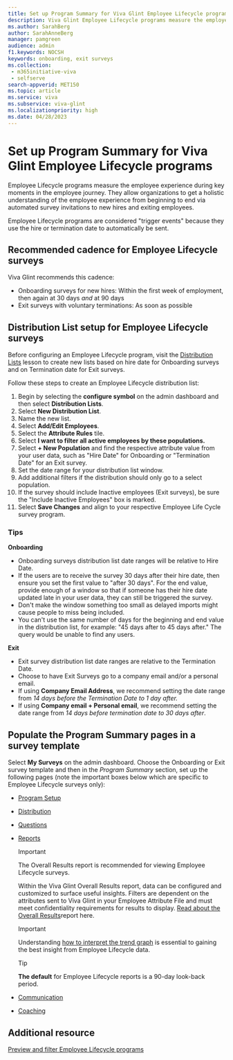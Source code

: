 ```yaml
---
title: Set up Program Summary for Viva Glint Employee Lifecycle programs
description: Viva Glint Employee Lifecycle programs measure the employee experience during key moments in the employment journey.
ms.author: SarahBerg
author: SarahAnneBerg
manager: pamgreen
audience: admin
f1.keywords: NOCSH
keywords: onboarding, exit surveys
ms.collection: 
 - m365initiative-viva
 - selfserve
search-appverid: MET150
ms.topic: article
ms.service: viva
ms.subservice: viva-glint
ms.localizationpriority: high
ms.date: 04/28/2023
---
```


# Set up Program Summary for Viva Glint Employee Lifecycle programs

Employee Lifecycle programs measure the employee experience during key moments in the employee journey. They allow organizations to get a holistic understanding of the employee experience from beginning to end via automated survey invitations to new hires and exiting employees.

Employee Lifecycle programs are considered "trigger events" because they use the hire or termination date to automatically be sent.

## Recommended cadence for Employee Lifecycle surveys

Viva Glint recommends this cadence:

- Onboarding surveys for new hires: Within the first week of employment, then again at 30 days _and_ at 90 days
- Exit surveys with voluntary terminations: As soon as possible

## Distribution List setup for Employee Lifecycle surveys

Before configuring an Employee Lifecycle program, visit the [Distribution Lists](https://go.microsoft.com/fwlink/?linkid=2230917) lesson to create new lists based on hire date for Onboarding surveys and on Termination date for Exit surveys.

Follow these steps to create an Employee Lifecycle distribution list:

1. Begin by selecting the **configure symbol** on the admin dashboard and then select **Distribution Lists**.
2. Select **New Distribution List**.
3. Name the new list.
4. Select **Add/Edit Employees**.
5. Select the **Attribute Rules** tile.
6. Select **I want to filter all active employees by these populations.**
7. Select **+ New Population** and find the respective attribute value from your user data, such as "Hire Date" for Onboarding or "Termination Date" for an Exit survey.
8. Set the date range for your distribution list window.
9. Add additional filters if the distribution should only go to a select population.
10. If the survey should include Inactive employees (Exit surveys), be sure the "Include Inactive Employees" box is marked.
11. Select **Save Changes** and align to your respective Employee Life Cycle survey program.

### Tips

**Onboarding**

- Onboarding surveys distribution list date ranges will be relative to Hire Date.
- If the users are to receive the survey 30 days after their hire date, then ensure you set the first value to "after 30 days". For the end value, provide enough of a window so that if someone has their hire date updated late in your user data, they can still be triggered the survey.
- Don't make the window something too small as delayed imports might cause people to miss being included.
- You can't use the same number of days for the beginning and end value in the distribution list, for example: "45 days after to 45 days after." The query would be unable to find any users.

**Exit**

- Exit survey distribution list date ranges are relative to the Termination Date.
- Choose to have Exit Surveys go to a company email and/or a personal email.
- If using **Company Email Address**, we recommend setting the date range from _14 days before the Termination Date to 1 day after._
- If using **Company email + Personal email**, we recommend setting the date range from _14 days before termination date to 30 days after_.

## Populate the Program Summary pages in a survey template

Select **My Surveys** on the admin dashboard. Choose the Onboarding or Exit survey template and then in the _Program Summary_ section, set up the following pages (note the important boxes below which are specific to Employee Lifecycle surveys only):

- [Program Setup](https://go.microsoft.com/fwlink/?linkid=2238328)
- [Distribution](https://go.microsoft.com/fwlink/?linkid=2231414)
- [Questions](https://go.microsoft.com/fwlink/?linkid=2231414)
- [Reports](https://go.microsoft.com/fwlink/?linkid=2230977)
     >[!IMPORTANT]
     > The Overall Results report is recommended for viewing Employee Lifecycle surveys.
     >
     > Within the Viva Glint Overall Results report, data can be configured and customized to surface useful insights. Filters are dependent on the attributes sent to Viva Glint in your Employee Attribute File and must meet confidentiality requirements for results to display. [Read about the Overall Results](https://go.microsoft.com/fwlink/?linkid=2231112)report here.

     >[!IMPORTANT]
     > Understanding [how to interpret the trend graph](https://go.microsoft.com/fwlink/?linkid=2235307) is essential to gaining the best insight from Employee Lifecycle data.

     >[!TIP]
     > **The default** for Employee Lifecycle reports is a 90-day look-back period.
- [Communication](https://go.microsoft.com/fwlink/?linkid=2231342)
- [Coaching](https://go.microsoft.com/fwlink/?linkid=2231416)

## Additional resource

[Preview and filter Employee Lifecycle programs](https://go.microsoft.com/fwlink/?linkid=2231107)